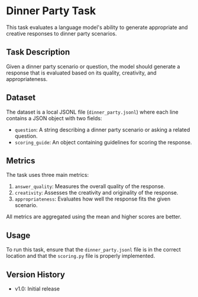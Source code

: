 # Dinner Party Task

This task evaluates a language model's ability to generate appropriate and creative responses to dinner party scenarios.

## Task Description

Given a dinner party scenario or question, the model should generate a response that is evaluated based on its quality, creativity, and appropriateness.

## Dataset

The dataset is a local JSONL file (`dinner_party.jsonl`) where each line contains a JSON object with two fields:
- `question`: A string describing a dinner party scenario or asking a related question.
- `scoring_guide`: An object containing guidelines for scoring the response.

## Metrics

The task uses three main metrics:
1. `answer_quality`: Measures the overall quality of the response.
2. `creativity`: Assesses the creativity and originality of the response.
3. `appropriateness`: Evaluates how well the response fits the given scenario.

All metrics are aggregated using the mean and higher scores are better.

## Usage

To run this task, ensure that the `dinner_party.jsonl` file is in the correct location and that the `scoring.py` file is properly implemented.

## Version History

- v1.0: Initial release
